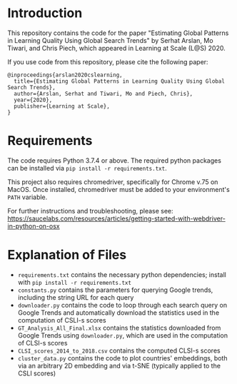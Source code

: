 
# Introduction

This repository contains the code for the paper
"Estimating Global Patterns in Learning Quality Using Global Search Trends" by
Serhat Arslan, Mo Tiwari, and Chris Piech, which appeared in Learning at Scale
(L@S) 2020.

If you use code from this repository, please cite the following paper:

```
@inproceedings{arslan2020cslearning,
  title={Estimating Global Patterns in Learning Quality Using Global Search Trends},
  author={Arslan, Serhat and Tiwari, Mo and Piech, Chris},
  year={2020},
  publisher={Learning at Scale},
}
```

# Requirements

The code requires Python 3.7.4 or above. The required python packages can be
installed via `pip install -r requirements.txt`.

This project also requires chromedriver, specifically for Chrome v.75 on MacOS.
Once installed, chromedriver must be added to your environment's `PATH` variable.

For further instructions and troubleshooting, please see:
https://saucelabs.com/resources/articles/getting-started-with-webdriver-in-python-on-osx

# Explanation of Files
- `requirements.txt` contains the necessary python dependencies; install with
`pip install -r requirements.txt`
- `constants.py` contains the parameters for querying Google trends, including
the string URL for each query
- `downloader.py` contains the code to loop through each search query on Google
Trends and automatically download the statistics used in the computation of
CSLI-s scores
- `GT_Analysis_All_Final.xlsx` contains the statistics downloaded from Google
Trends using `downloader.py`, which are used in the computation of CLSI-s scores
- `CLSI_scores_2014_to_2018.csv` contains the computed CLSI-s scores
- `cluster_data.py` contains the code to plot countries' embeddings,
both via an arbitrary 2D embedding and via t-SNE (typically applied to the CSLI scores)
